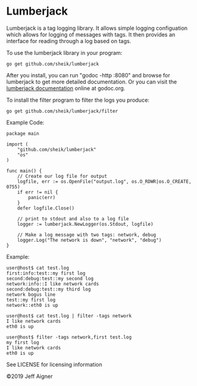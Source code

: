 Lumberjack
==========
Lumberjack is a tag logging library. It allows simple logging configuation which allows
for logging of messages with tags. It then provides an interface for reading through a log
based on tags.

To use the lumberjack library in your program:

    go get github.com/sheik/lumberjack
    
After you install, you can run "godoc -http :8080" and browse for lumberjack to get more detailed documentation.
Or you can visit the [lumberjack documentation](https://godoc.org/github.com/sheik/lumberjack) online at godoc.org.

To install the filter program to filter the logs you produce:
    
    go get github.com/sheik/lumberjack/filter
    
Example Code:
    
    package main

    import (
        "github.com/sheik/lumberjack"
        "os"
    )

    func main() {
        // Create our log file for output
        logfile, err := os.OpenFile("output.log", os.O_RDWR|os.O_CREATE, 0755)
        if err != nil {
            panic(err)
        }
        defer logfile.Close()

        // print to stdout and also to a log file
        logger := lumberjack.NewLogger(os.Stdout, logfile)

        // Make a log message with two tags: network, debug
        logger.Log("The network is down", "network", "debug")
    }

Example:

    user@host$ cat test.log 
    first:info:test::my first log
    second:debug:test::my second log
    network:info::I like network cards
    second:debug:test::my third log
    network bogus line
    test::my first log
    network::eth0 is up
    
    user@host$ cat test.log | filter -tags network
    I like network cards
    eth0 is up
    
    user@host$ filter -tags network,first test.log 
    my first log
    I like network cards
    eth0 is up



See LICENSE for licensing information

 ©2019 Jeff Aigner
